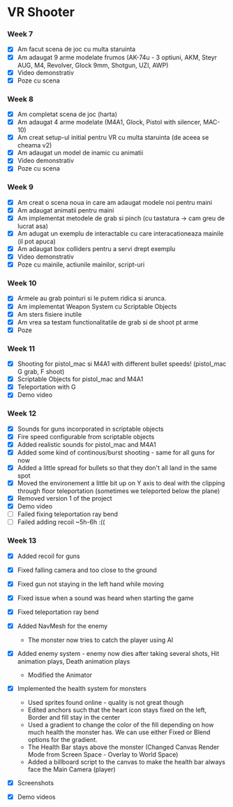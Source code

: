 # VR Shooter

### Week 7

* [x] Am facut scena de joc cu multa staruinta
* [x] Am adaugat 9 arme modelate frumos (AK-74u - 3 optiuni, AKM, Steyr AUG, M4, Revolver, Glock 9mm, Shotgun, UZI, AWP)
* [x] Video demonstrativ 
* [x] Poze cu scena

### Week 8

* [x] Am completat scena de joc (harta)
* [x] Am adaugat 4 arme modelate (M4A1, Glock, Pistol with silencer, MAC-10)
* [x] Am creat setup-ul initial pentru VR cu multa staruinta (de aceea se cheama v2)
* [x] Am adaugat un model de inamic cu animatii
* [x] Video demonstrativ 
* [x] Poze cu scena

### Week 9

* [x] Am creat o scena noua in care am adaugat modele noi pentru maini 
* [x] Am adaugat animatii pentru maini
* [x] Am implementat metodele de grab si pinch (cu tastatura -> cam greu de lucrat asa)
* [x] Am adugat un exemplu de interactable cu care interacationeaza mainile (il pot apuca)
* [x] Am adaugat box colliders pentru a servi drept exemplu
* [x] Video demonstrativ 
* [x] Poze cu mainile, actiunile mainilor, script-uri

### Week 10

* [x] Armele au grab pointuri si le putem ridica si arunca.
* [x] Am implementat Weapon System cu Scriptable Objects
* [x] Am sters fisiere inutile
* [x] Am vrea sa testam functionalitatile de grab si de shoot pt arme
* [x] Poze

### Week 11

* [x] Shooting for pistol_mac si M4A1 with different bullet speeds! (pistol_mac G grab, F shoot)
* [x] Scriptable Objects for pistol_mac and M4A1
* [x] Teleportation with G
* [x] Demo video

### Week 12

* [x] Sounds for guns incorporated in scriptable objects
* [x] Fire speed configurable from scriptable objects
* [x] Added realistic sounds for pistol_mac and M4A1
* [x] Added some kind of continous/burst shooting - same for all guns for now
* [x] Added a little spread for bullets so that they don't all land in the same spot
* [x] Moved the environement a little bit up on Y axis to deal with the clipping through floor teleportation (sometimes we teleported below the plane)
* [x] Removed version 1 of the project
* [x] Demo video
* [ ] Failed fixing teleportation ray bend
* [ ] Failed adding recoil ~5h-6h :((

### Week 13

* [x] Added recoil for guns
* [x] Fixed falling camera and too close to the ground 
* [x] Fixed gun not staying in the left hand while moving
* [x] Fixed issue when a sound was heard when starting the game
* [x] Fixed teleportation ray bend
* [x] Added NavMesh for the enemy 
    * The monster now tries to catch the player using AI
* [x] Added enemy system - enemy now dies after taking several shots, Hit animation plays, Death animation plays 
    * Modified the Animator
* [x] Implemented the health system for monsters 
  * Used sprites found online - quality is not great though
  * Edited anchors such that the heart icon stays fixed on the left, Border and fill stay in the center
  * Used a gradient to change the color of the fill depending on how much health the monster has. We can use either Fixed or Blend options for the gradient.
  * The Health Bar stays above the monster (Changed Canvas Render Mode from Screen Space - Overlay to World Space)
  * Added a billboard script to the canvas to make the health bar always face the Main Camera (player)
* [x] Screenshots
* [x] Demo videos

